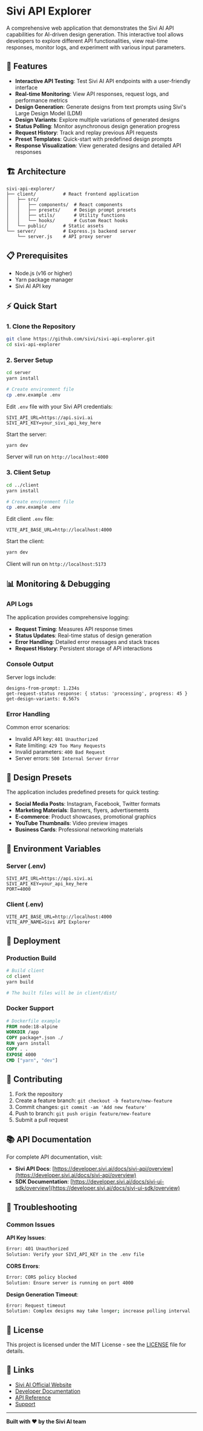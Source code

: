 # Sivi API Explorer

A comprehensive web application that demonstrates the Sivi AI API capabilities for AI-driven design generation. This interactive tool allows developers to explore different API functionalities, view real-time responses, monitor logs, and experiment with various input parameters.

## 🚀 Features

- **Interactive API Testing**: Test Sivi AI API endpoints with a user-friendly interface
- **Real-time Monitoring**: View API responses, request logs, and performance metrics
- **Design Generation**: Generate designs from text prompts using Sivi's Large Design Model (LDM)
- **Design Variants**: Explore multiple variations of generated designs
- **Status Polling**: Monitor asynchronous design generation progress
- **Request History**: Track and replay previous API requests
- **Preset Templates**: Quick-start with predefined design prompts
- **Response Visualization**: View generated designs and detailed API responses

## 🏗️ Architecture

```
sivi-api-explorer/
├── client/          # React frontend application
│   ├── src/
│   │   ├── components/  # React components
│   │   ├── presets/     # Design prompt presets
│   │   ├── utils/       # Utility functions
│   │   └── hooks/       # Custom React hooks
│   └── public/      # Static assets
└── server/          # Express.js backend server
    └── server.js    # API proxy server
```

## 📋 Prerequisites

- Node.js (v16 or higher)
- Yarn package manager
- Sivi AI API key

## ⚡ Quick Start

### 1. Clone the Repository

```bash
git clone https://github.com/sivi/sivi-api-explorer.git
cd sivi-api-explorer
```

### 2. Server Setup

```bash
cd server
yarn install

# Create environment file
cp .env.example .env
```

Edit `.env` file with your Sivi API credentials:

```env
SIVI_API_URL=https://api.sivi.ai
SIVI_API_KEY=your_sivi_api_key_here
```

Start the server:

```bash
yarn dev
```

Server will run on `http://localhost:4000`

### 3. Client Setup

```bash
cd ../client
yarn install

# Create environment file
cp .env.example .env
```

Edit client `.env` file:

```env
VITE_API_BASE_URL=http://localhost:4000
```

Start the client:

```bash
yarn dev
```

Client will run on `http://localhost:5173`


## 📊 Monitoring & Debugging

### API Logs

The application provides comprehensive logging:

- **Request Timing**: Measures API response times
- **Status Updates**: Real-time status of design generation
- **Error Handling**: Detailed error messages and stack traces
- **Request History**: Persistent storage of API interactions

### Console Output

Server logs include:
```
designs-from-prompt: 1.234s
get-request-status response: { status: 'processing', progress: 45 }
get-design-variants: 0.567s
```

### Error Handling

Common error scenarios:
- Invalid API key: `401 Unauthorized`
- Rate limiting: `429 Too Many Requests`
- Invalid parameters: `400 Bad Request`
- Server errors: `500 Internal Server Error`

## 🎯 Design Presets

The application includes predefined presets for quick testing:

- **Social Media Posts**: Instagram, Facebook, Twitter formats
- **Marketing Materials**: Banners, flyers, advertisements
- **E-commerce**: Product showcases, promotional graphics
- **YouTube Thumbnails**: Video preview images
- **Business Cards**: Professional networking materials

## 🔐 Environment Variables

### Server (.env)
```env
SIVI_API_URL=https://api.sivi.ai
SIVI_API_KEY=your_api_key_here
PORT=4000
```

### Client (.env)
```env
VITE_API_BASE_URL=http://localhost:4000
VITE_APP_NAME=Sivi API Explorer
```

## 🚀 Deployment

### Production Build

```bash
# Build client
cd client
yarn build

# The built files will be in client/dist/
```

### Docker Support

```dockerfile
# Dockerfile example
FROM node:18-alpine
WORKDIR /app
COPY package*.json ./
RUN yarn install
COPY . .
EXPOSE 4000
CMD ["yarn", "dev"]
```

## 🤝 Contributing

1. Fork the repository
2. Create a feature branch: `git checkout -b feature/new-feature`
3. Commit changes: `git commit -am 'Add new feature'`
4. Push to branch: `git push origin feature/new-feature`
5. Submit a pull request

## 📚 API Documentation

For complete API documentation, visit:
- **Sivi API Docs**: [https://developer.sivi.ai/docs/sivi-api/overview](https://developer.sivi.ai/docs/sivi-api/overview)
- **SDK Documentation**: [https://developer.sivi.ai/docs/sivi-ui-sdk/overview](https://developer.sivi.ai/docs/sivi-ui-sdk/overview)

## 🐛 Troubleshooting

### Common Issues

**API Key Issues**:
```bash
Error: 401 Unauthorized
Solution: Verify your SIVI_API_KEY in the .env file
```

**CORS Errors**:
```bash
Error: CORS policy blocked
Solution: Ensure server is running on port 4000
```

**Design Generation Timeout**:
```bash
Error: Request timeout
Solution: Complex designs may take longer; increase polling interval
```

## 📄 License

This project is licensed under the MIT License - see the [LICENSE](LICENSE) file for details.

## 🔗 Links

- [Sivi AI Official Website](https://sivi.ai)
- [Developer Documentation](https://developer.sivi.ai)
- [API Reference](https://developer.sivi.ai/docs/sivi-api/overview)
- [Support](https://support.sivi.ai)

---

**Built with ❤️ by the Sivi AI team**